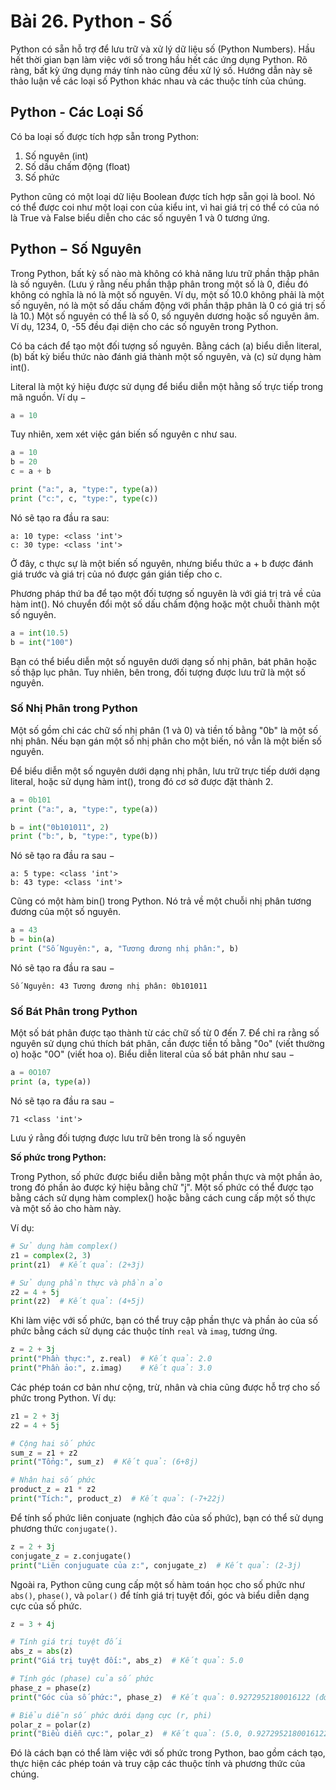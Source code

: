# Bài 26. Python - Số

Python có sẵn hỗ trợ để lưu trữ và xử lý dữ liệu số (Python Numbers). Hầu hết thời gian bạn làm việc với số trong hầu hết các ứng dụng Python. Rõ ràng, bất kỳ ứng dụng máy tính nào cũng đều xử lý số. Hướng dẫn này sẽ thảo luận về các loại số Python khác nhau và các thuộc tính của chúng.

## Python - Các Loại Số

Có ba loại số được tích hợp sẵn trong Python:

1. Số nguyên (int)
2. Số dấu chấm động (float)
3. Số phức

Python cũng có một loại dữ liệu Boolean được tích hợp sẵn gọi là bool. Nó có thể được coi như một loại con của kiểu int, vì hai giá trị có thể có của nó là True và False biểu diễn cho các số nguyên 1 và 0 tương ứng.

## Python − Số Nguyên

Trong Python, bất kỳ số nào mà không có khả năng lưu trữ phần thập phân là số nguyên. (Lưu ý rằng nếu phần thập phân trong một số là 0, điều đó không có nghĩa là nó là một số nguyên. Ví dụ, một số 10.0 không phải là một số nguyên, nó là một số dấu chấm động với phần thập phân là 0 có giá trị số là 10.) Một số nguyên có thể là số 0, số nguyên dương hoặc số nguyên âm. Ví dụ, 1234, 0, -55 đều đại diện cho các số nguyên trong Python.

Có ba cách để tạo một đối tượng số nguyên. Bằng cách (a) biểu diễn literal, (b) bất kỳ biểu thức nào đánh giá thành một số nguyên, và (c) sử dụng hàm int().

Literal là một ký hiệu được sử dụng để biểu diễn một hằng số trực tiếp trong mã nguồn. Ví dụ −

```python
a = 10
```

Tuy nhiên, xem xét việc gán biến số nguyên c như sau.

```python
a = 10
b = 20
c = a + b

print ("a:", a, "type:", type(a))
print ("c:", c, "type:", type(c))
```

Nó sẽ tạo ra đầu ra sau:

```
a: 10 type: <class 'int'>
c: 30 type: <class 'int'>
```

Ở đây, c thực sự là một biến số nguyên, nhưng biểu thức a + b được đánh giá trước và giá trị của nó được gán gián tiếp cho c.

Phương pháp thứ ba để tạo một đối tượng số nguyên là với giá trị trả về của hàm int(). Nó chuyển đổi một số dấu chấm động hoặc một chuỗi thành một số nguyên.

```python
a = int(10.5)
b = int("100")
```

Bạn có thể biểu diễn một số nguyên dưới dạng số nhị phân, bát phân hoặc số thập lục phân. Tuy nhiên, bên trong, đối tượng được lưu trữ là một số nguyên.

### Số Nhị Phân trong Python

Một số gồm chỉ các chữ số nhị phân (1 và 0) và tiền tố bằng "0b" là một số nhị phân. Nếu bạn gán một số nhị phân cho một biến, nó vẫn là một biến số nguyên.

Để biểu diễn một số nguyên dưới dạng nhị phân, lưu trữ trực tiếp dưới dạng literal, hoặc sử dụng hàm int(), trong đó cơ sở được đặt thành 2.

```python
a = 0b101
print ("a:", a, "type:", type(a))

b = int("0b101011", 2)
print ("b:", b, "type:", type(b))
```

Nó sẽ tạo ra đầu ra sau −

```
a: 5 type: <class 'int'>
b: 43 type: <class 'int'>
```

Cũng có một hàm bin() trong Python. Nó trả về một chuỗi nhị phân tương đương của một số nguyên.

```python
a = 43
b = bin(a)
print ("Số Nguyên:", a, "Tương đương nhị phân:", b)
```

Nó sẽ tạo ra đầu ra sau −

```
Số Nguyên: 43 Tương đương nhị phân: 0b101011
```

### Số Bát Phân trong Python

Một số bát phân được tạo thành từ các chữ số từ 0 đến 7. Để chỉ ra rằng số nguyên sử dụng chú thích bát phân, cần được tiền tố bằng "0o" (viết thường o) hoặc "0O" (viết hoa o). Biểu diễn literal của số bát phân như sau −

```python
a = 0O107
print (a, type(a))
```

Nó sẽ tạo ra đầu ra sau −

```
71 <class 'int'>
```

Lưu ý rằng đối tượng được lưu trữ bên trong là số nguyên

**Số phức trong Python:**

Trong Python, số phức được biểu diễn bằng một phần thực và một phần ảo, trong đó phần ảo được ký hiệu bằng chữ "j". Một số phức có thể được tạo bằng cách sử dụng hàm complex() hoặc bằng cách cung cấp một số thực và một số ảo cho hàm này.

Ví dụ:

```python
# Sử dụng hàm complex()
z1 = complex(2, 3)
print(z1)  # Kết quả: (2+3j)

# Sử dụng phần thực và phần ảo
z2 = 4 + 5j
print(z2)  # Kết quả: (4+5j)
```

Khi làm việc với số phức, bạn có thể truy cập phần thực và phần ảo của số phức bằng cách sử dụng các thuộc tính `real` và `imag`, tương ứng.

```python
z = 2 + 3j
print("Phần thực:", z.real)  # Kết quả: 2.0
print("Phần ảo:", z.imag)    # Kết quả: 3.0
```

Các phép toán cơ bản như cộng, trừ, nhân và chia cũng được hỗ trợ cho số phức trong Python. Ví dụ:

```python
z1 = 2 + 3j
z2 = 4 + 5j

# Cộng hai số phức
sum_z = z1 + z2
print("Tổng:", sum_z)  # Kết quả: (6+8j)

# Nhân hai số phức
product_z = z1 * z2
print("Tích:", product_z)  # Kết quả: (-7+22j)
```

Để tính số phức liên conjuate (nghịch đảo của số phức), bạn có thể sử dụng phương thức `conjugate()`.

```python
z = 2 + 3j
conjugate_z = z.conjugate()
print("Liên conjuguate của z:", conjugate_z)  # Kết quả: (2-3j)
```

Ngoài ra, Python cũng cung cấp một số hàm toán học cho số phức như `abs()`, `phase()`, và `polar()` để tính giá trị tuyệt đối, góc và biểu diễn dạng cực của số phức.

```python
z = 3 + 4j

# Tính giá trị tuyệt đối
abs_z = abs(z)
print("Giá trị tuyệt đối:", abs_z)  # Kết quả: 5.0

# Tính góc (phase) của số phức
phase_z = phase(z)
print("Góc của số phức:", phase_z)  # Kết quả: 0.9272952180016122 (đơn vị radian)

# Biểu diễn số phức dưới dạng cực (r, phi)
polar_z = polar(z)
print("Biểu diễn cực:", polar_z)  # Kết quả: (5.0, 0.9272952180016122)
```

Đó là cách bạn có thể làm việc với số phức trong Python, bao gồm cách tạo, thực hiện các phép toán và truy cập các thuộc tính và phương thức của chúng.